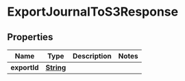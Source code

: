 

# ExportJournalToS3Response


## Properties

| Name | Type | Description | Notes |
|------------ | ------------- | ------------- | -------------|
|**exportId** | [**String**](String.md) |  |  |



